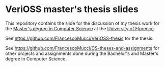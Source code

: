 # VeriOSS master's thesis slides

This repository contains the slide for the discussion of my thesis work for the [Master's degree in Computer Science](https://www.informaticamagistrale.unifi.it/) at the [University of Florence](https://www.unifi.it/).

See https://github.com/FrancescoMucci/VeriOSS-thesis for the thesis.

See https://github.com/FrancescoMucci/CS-theses-and-assignments for other projects and assignments done during the Bachelor's and Master's degree in Computer Science.
